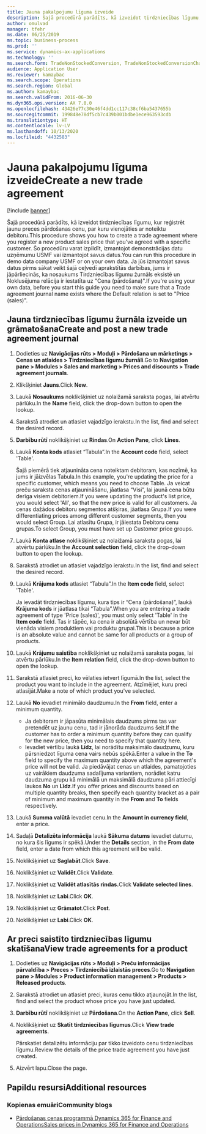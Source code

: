 ```yaml
---
title: Jauna pakalpojumu līguma izveide
description: Šajā procedūrā parādīts, kā izveidot tirdzniecības līgumu, kur reģistrēt jaunu preces pārdošanas cenu, par kuru vienojāties ar noteiktu debitoru.
author: omulvad
manager: tfehr
ms.date: 06/25/2019
ms.topic: business-process
ms.prod: ''
ms.service: dynamics-ax-applications
ms.technology: ''
ms.search.form: TradeNonStockedConversion, TradeNonStockedConversionChangeWizard, TradeNonStockedConversionCheckWorksheet, TradeNonStockedConversionWizard, TradeNonStockedRegister
audience: Application User
ms.reviewer: kamaybac
ms.search.scope: Operations
ms.search.region: Global
ms.author: kamaybac
ms.search.validFrom: 2016-06-30
ms.dyn365.ops.version: AX 7.0.0
ms.openlocfilehash: 43426e77c30e46f4dd1cc117c38cf6ba5437655b
ms.sourcegitcommit: 199848e78df5cb7c439b001bdbe1ece963593cdb
ms.translationtype: HT
ms.contentlocale: lv-LV
ms.lasthandoff: 10/13/2020
ms.locfileid: "4432583"
---
```

# <a name="create-a-new-trade-agreement"></a><span data-ttu-id="44acd-103">Jauna pakalpojumu līguma izveide</span><span class="sxs-lookup"><span data-stu-id="44acd-103">Create a new trade agreement</span></span>

[!include [banner](../../includes/banner.md)]

<span data-ttu-id="44acd-104">Šajā procedūrā parādīts, kā izveidot tirdzniecības līgumu, kur reģistrēt jaunu preces pārdošanas cenu, par kuru vienojāties ar noteiktu debitoru.</span><span class="sxs-lookup"><span data-stu-id="44acd-104">This procedure shows you how to create a trade agreement where you register a new product sales price that you've agreed with a specific customer.</span></span> <span data-ttu-id="44acd-105">Šo procedūru varat izpildīt, izmantojot demonstrācijas datu uzņēmumu USMF vai izmantojot savus datus.</span><span class="sxs-lookup"><span data-stu-id="44acd-105">You can run this procedure in demo data company USMF or on your own data.</span></span> <span data-ttu-id="44acd-106">Ja jūs izmantojat savus datus pirms sākat veikt šajā ceļvedī aprakstītās darbības, jums ir jāpārliecinās, ka nosaukums Tirdzniecības līgumu žurnāls eksistē un Noklusējuma relācija ir iestatīta uz "Cena (pārdošana)".</span><span class="sxs-lookup"><span data-stu-id="44acd-106">If you're using your own data, before you start this guide you need to make sure that a Trade agreement journal name exists where the Default relation is set to "Price (sales)".</span></span>


## <a name="create-and-post-a-new-trade-agreement-journal"></a><span data-ttu-id="44acd-107">Jauna tirdzniecības līgumu žurnāla izveide un grāmatošana</span><span class="sxs-lookup"><span data-stu-id="44acd-107">Create and post a new trade agreement journal</span></span>
1. <span data-ttu-id="44acd-108">Dodieties uz **Navigācijas rūts > Moduļi > Pārdošana un mārketings > Cenas un atlaides > Tirdzniecības līgumu žurnāli**.</span><span class="sxs-lookup"><span data-stu-id="44acd-108">Go to **Navigation pane > Modules > Sales and marketing > Prices and discounts > Trade agreement journals**.</span></span>
2. <span data-ttu-id="44acd-109">Klikšķiniet **Jauns**.</span><span class="sxs-lookup"><span data-stu-id="44acd-109">Click **New**.</span></span>
3. <span data-ttu-id="44acd-110">Laukā **Nosaukums** noklikšķiniet uz nolaižamā saraksta pogas, lai atvērtu pārlūku.</span><span class="sxs-lookup"><span data-stu-id="44acd-110">In the **Name** field, click the drop-down button to open the lookup.</span></span>
4. <span data-ttu-id="44acd-111">Sarakstā atrodiet un atlasiet vajadzīgo ierakstu.</span><span class="sxs-lookup"><span data-stu-id="44acd-111">In the list, find and select the desired record.</span></span>
5. <span data-ttu-id="44acd-112">**Darbību rūtī** noklikšķiniet uz **Rindas**.</span><span class="sxs-lookup"><span data-stu-id="44acd-112">On **Action Pane**, click **Lines**.</span></span>
6. <span data-ttu-id="44acd-113">Laukā **Konta kods** atlasiet “Tabula”.</span><span class="sxs-lookup"><span data-stu-id="44acd-113">In the **Account code** field, select 'Table'.</span></span>
    
    <span data-ttu-id="44acd-114">Šajā piemērā tiek atjaunināta cena noteiktam debitoram, kas nozīmē, ka jums ir jāizvēlas Tabula.</span><span class="sxs-lookup"><span data-stu-id="44acd-114">In this example, you're updating the price for a specific customer, which means you need to choose Table.</span></span> <span data-ttu-id="44acd-115">Ja veicat preču saraksta cenas atjaunināšanu, jāatlasa “Visi”, lai jaunā cena būtu derīga visiem debitoriem.</span><span class="sxs-lookup"><span data-stu-id="44acd-115">If you were updating the product's list price, you would select 'All', so that the new price is valid for all customers.</span></span> <span data-ttu-id="44acd-116">Ja cenas dažādos debitoru segmentos atšķiras, jāatlasa Grupa.</span><span class="sxs-lookup"><span data-stu-id="44acd-116">If you were differentiating prices among different customer segments, then you would select Group.</span></span> <span data-ttu-id="44acd-117">Lai atlasītu Grupa, ir jāiestata Debitoru cenu grupas.</span><span class="sxs-lookup"><span data-stu-id="44acd-117">To select Group, you must have set up Customer price groups.</span></span>  

7. <span data-ttu-id="44acd-118">Laukā **Konta atlase** noklikšķiniet uz nolaižamā saraksta pogas, lai atvērtu pārlūku.</span><span class="sxs-lookup"><span data-stu-id="44acd-118">In the **Account selection** field, click the drop-down button to open the lookup.</span></span>
8. <span data-ttu-id="44acd-119">Sarakstā atrodiet un atlasiet vajadzīgo ierakstu.</span><span class="sxs-lookup"><span data-stu-id="44acd-119">In the list, find and select the desired record.</span></span>
9. <span data-ttu-id="44acd-120">Laukā **Krājuma kods** atlasiet “Tabula”.</span><span class="sxs-lookup"><span data-stu-id="44acd-120">In the **Item code** field, select 'Table'.</span></span>
    
    <span data-ttu-id="44acd-121">Ja ievadāt tirdzniecības līgumu, kura tips ir “Cena (pārdošana)”, laukā **Krājuma kods** ir jāatlasa tikai “Tabula”.</span><span class="sxs-lookup"><span data-stu-id="44acd-121">When you are entering a trade agreement of type 'Price (sales)', you must only select 'Table' in the **Item code** field.</span></span> <span data-ttu-id="44acd-122">Tas ir tāpēc, ka cena ir absolūtā vērtība un nevar būt vienāda visiem produktiem vai produktu grupai.</span><span class="sxs-lookup"><span data-stu-id="44acd-122">This is because a price is an absolute value and cannot be same for all products or a group of products.</span></span>
    
10. <span data-ttu-id="44acd-123">Laukā **Krājumu saistība** noklikšķiniet uz nolaižamā saraksta pogas, lai atvērtu pārlūku.</span><span class="sxs-lookup"><span data-stu-id="44acd-123">In the **Item relation** field, click the drop-down button to open the lookup.</span></span>
11. <span data-ttu-id="44acd-124">Sarakstā atlasiet preci, ko vēlaties ietvert līgumā.</span><span class="sxs-lookup"><span data-stu-id="44acd-124">In the list, select the product you want to include in the agreement.</span></span> <span data-ttu-id="44acd-125">Atzīmējiet, kuru preci atlasījāt.</span><span class="sxs-lookup"><span data-stu-id="44acd-125">Make a note of which product you've selected.</span></span>  
12. <span data-ttu-id="44acd-126">Laukā **No** ievadiet minimālo daudzumu.</span><span class="sxs-lookup"><span data-stu-id="44acd-126">In the **From** field, enter a minimum quantity.</span></span>
    - <span data-ttu-id="44acd-127">Ja debitoram ir jāpasūta minimālais daudzums pirms tas var pretendēt uz jaunu cenu, tad ir jānorāda daudzums šeit.</span><span class="sxs-lookup"><span data-stu-id="44acd-127">If the customer has to order a minimum quantity before they can qualify for the new price, then you need to specify that quantity here.</span></span>  
    - <span data-ttu-id="44acd-128">Ievadiet vērtību laukā **Līdz**, lai norādītu maksimālo daudzumu, kuru pārsniedzot līguma cena vairs nebūs spēkā.</span><span class="sxs-lookup"><span data-stu-id="44acd-128">Enter a value in the **To** field to specify the maximum quantity above which the agreement's price will not be valid.</span></span> <span data-ttu-id="44acd-129">Ja piedāvājat cenas un atlaides, pamatojoties uz vairākiem daudzuma sadalījuma variantiem, norādiet katru daudzuma grupu kā minimālā un maksimālā daudzuma pāri attiecīgi laukos **No** un **Līdz**.</span><span class="sxs-lookup"><span data-stu-id="44acd-129">If you offer prices and discounts based on multiple quantity breaks, then specify each quantity bracket as a pair of minimum and maximum quantity in the **From** and **To** fields respectively.</span></span>
13. <span data-ttu-id="44acd-130">Laukā **Summa valūtā** ievadiet cenu.</span><span class="sxs-lookup"><span data-stu-id="44acd-130">In the **Amount in currency field**, enter a price.</span></span>
14. <span data-ttu-id="44acd-131">Sadaļā **Detalizēta informācija** laukā **Sākuma datums** ievadiet datumu, no kura šis līgums ir spēkā.</span><span class="sxs-lookup"><span data-stu-id="44acd-131">Under the **Details** section, in the **From date** field, enter a date from which this agreement will be valid.</span></span>
15. <span data-ttu-id="44acd-132">Noklikšķiniet uz **Saglabāt**.</span><span class="sxs-lookup"><span data-stu-id="44acd-132">Click **Save**.</span></span>
16. <span data-ttu-id="44acd-133">Noklikšķiniet uz **Validēt**.</span><span class="sxs-lookup"><span data-stu-id="44acd-133">Click **Validate**.</span></span>
17. <span data-ttu-id="44acd-134">Noklikšķiniet uz **Validēt atlasītās rindas.**</span><span class="sxs-lookup"><span data-stu-id="44acd-134">Click **Validate selected lines**.</span></span>
18. <span data-ttu-id="44acd-135">Noklikšķiniet uz **Labi**.</span><span class="sxs-lookup"><span data-stu-id="44acd-135">Click **OK**.</span></span>
19. <span data-ttu-id="44acd-136">Noklikšķiniet uz **Grāmatot**.</span><span class="sxs-lookup"><span data-stu-id="44acd-136">Click **Post**.</span></span>
20. <span data-ttu-id="44acd-137">Noklikšķiniet uz **Labi**.</span><span class="sxs-lookup"><span data-stu-id="44acd-137">Click **OK**.</span></span>

## <a name="view-trade-agreements-for-a-product"></a><span data-ttu-id="44acd-138">Ar preci saistīto tirdzniecības līgumu skatīšana</span><span class="sxs-lookup"><span data-stu-id="44acd-138">View trade agreements for a product</span></span>
1. <span data-ttu-id="44acd-139">Dodieties uz **Navigācijas rūts > Moduļi > Preču informācijas pārvaldība > Preces > Tirdzniecībā izlaistās preces**.</span><span class="sxs-lookup"><span data-stu-id="44acd-139">Go to **Navigation pane > Modules > Product information management > Products > Released products**.</span></span>
2. <span data-ttu-id="44acd-140">Sarakstā atrodiet un atlasiet preci, kuras cenu tikko atjaunojāt.</span><span class="sxs-lookup"><span data-stu-id="44acd-140">In the list, find and select the product whose price you have just updated.</span></span>
3. <span data-ttu-id="44acd-141">**Darbību rūtī** noklikšķiniet uz **Pārdošana**.</span><span class="sxs-lookup"><span data-stu-id="44acd-141">On the **Action Pane**, click **Sell**.</span></span>
4. <span data-ttu-id="44acd-142">Noklikšķiniet uz **Skatīt tirdzniecības līgumus**.</span><span class="sxs-lookup"><span data-stu-id="44acd-142">Click **View trade agreements**.</span></span>
    
    <span data-ttu-id="44acd-143">Pārskatiet detalizētu informāciju par tikko izveidoto cenu tirdzniecības līgumu.</span><span class="sxs-lookup"><span data-stu-id="44acd-143">Review the details of the price trade agreement you have just created.</span></span>    

5. <span data-ttu-id="44acd-144">Aizvērt lapu.</span><span class="sxs-lookup"><span data-stu-id="44acd-144">Close the page.</span></span>

## <a name="additional-resources"></a><span data-ttu-id="44acd-145">Papildu resursi</span><span class="sxs-lookup"><span data-stu-id="44acd-145">Additional resources</span></span>
### <a name="community-blogs"></a><span data-ttu-id="44acd-146">Kopienas emuāri</span><span class="sxs-lookup"><span data-stu-id="44acd-146">Community blogs</span></span>
- [<span data-ttu-id="44acd-147">Pārdošanas cenas programmā Dynamics 365 for Finance and Operations</span><span class="sxs-lookup"><span data-stu-id="44acd-147">Sales prices in Dynamics 365 for Finance and Operations</span></span>](https://financefunction.tech/2018/11/14/sales-prices-in-dynamics-365-for-finance-and-operations/#sales_price_in_trade_agreements)
